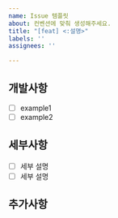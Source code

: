 ```yaml
---
name: Issue 템플릿
about: 컨벤션에 맞춰 생성해주세요.
title: "[feat] <:설명>"
labels: ''
assignees: ''

---
```


## 개발사항

- [ ] example1
- [ ] example2

## 세부사항

- [ ] 세부 설명
- [ ] 세부 설명

## 추가사항
